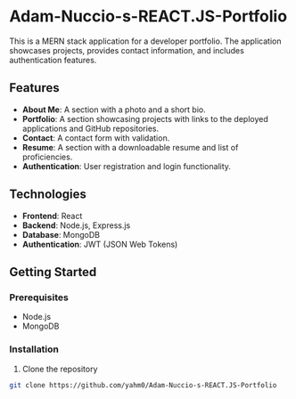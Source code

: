 # Adam-Nuccio-s-REACT.JS-Portfolio

This is a MERN stack application for a developer portfolio. The application showcases projects, provides contact information, and includes authentication features.

## Features

- **About Me**: A section with a photo and a short bio.
- **Portfolio**: A section showcasing projects with links to the deployed applications and GitHub repositories.
- **Contact**: A contact form with validation.
- **Resume**: A section with a downloadable resume and list of proficiencies.
- **Authentication**: User registration and login functionality.

## Technologies

- **Frontend**: React
- **Backend**: Node.js, Express.js
- **Database**: MongoDB
- **Authentication**: JWT (JSON Web Tokens)

## Getting Started

### Prerequisites

- Node.js
- MongoDB

### Installation

1. Clone the repository

```sh
git clone https://github.com/yahm0/Adam-Nuccio-s-REACT.JS-Portfolio
